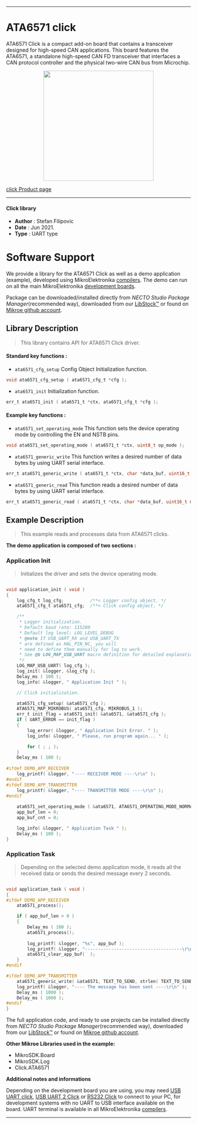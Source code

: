 
---
# ATA6571 click

ATA6571 Click is a compact add-on board that contains a transceiver designed for high-speed CAN applications. This board features the ATA6571, a standalone high-speed CAN FD transceiver that interfaces a CAN protocol controller and the physical two-wire CAN bus from Microchip.

<p align="center">
  <img src="https://download.mikroe.com/images/click_for_ide/ata6571_click.png" height=300px>
</p>

[click Product page](https://www.mikroe.com/ata6571-click)

---


#### Click library

- **Author**        : Stefan Filipovic
- **Date**          : Jun 2021.
- **Type**          : UART type


# Software Support

We provide a library for the ATA6571 Click
as well as a demo application (example), developed using MikroElektronika
[compilers](https://www.mikroe.com/necto-studio).
The demo can run on all the main MikroElektronika [development boards](https://www.mikroe.com/development-boards).

Package can be downloaded/installed directly from *NECTO Studio Package Manager*(recommended way), downloaded from our [LibStock&trade;](https://libstock.mikroe.com) or found on [Mikroe github account](https://github.com/MikroElektronika/mikrosdk_click_v2/tree/master/clicks).

## Library Description

> This library contains API for ATA6571 Click driver.

#### Standard key functions :

- `ata6571_cfg_setup` Config Object Initialization function.
```c
void ata6571_cfg_setup ( ata6571_cfg_t *cfg );
```

- `ata6571_init` Initialization function.
```c
err_t ata6571_init ( ata6571_t *ctx, ata6571_cfg_t *cfg );
```

#### Example key functions :

- `ata6571_set_operating_mode` This function sets the device operating mode by controlling the EN and NSTB pins.
```c
void ata6571_set_operating_mode ( ata6571_t *ctx, uint8_t op_mode );
```

- `ata6571_generic_write` This function writes a desired number of data bytes by using UART serial interface.
```c
err_t ata6571_generic_write ( ata6571_t *ctx, char *data_buf, uint16_t len );
```

- `ata6571_generic_read` This function reads a desired number of data bytes by using UART serial interface.
```c
err_t ata6571_generic_read ( ata6571_t *ctx, char *data_buf, uint16_t max_len );
```

## Example Description

> This example reads and processes data from ATA6571 clicks.

**The demo application is composed of two sections :**

### Application Init

> Initializes the driver and sets the device operating mode.

```c

void application_init ( void )
{
    log_cfg_t log_cfg;          /**< Logger config object. */
    ata6571_cfg_t ata6571_cfg;  /**< Click config object. */

    /** 
     * Logger initialization.
     * Default baud rate: 115200
     * Default log level: LOG_LEVEL_DEBUG
     * @note If USB_UART_RX and USB_UART_TX 
     * are defined as HAL_PIN_NC, you will 
     * need to define them manually for log to work. 
     * See @b LOG_MAP_USB_UART macro definition for detailed explanation.
     */
    LOG_MAP_USB_UART( log_cfg );
    log_init( &logger, &log_cfg );
    Delay_ms ( 100 );
    log_info( &logger, " Application Init " );

    // Click initialization.

    ata6571_cfg_setup( &ata6571_cfg );
    ATA6571_MAP_MIKROBUS( ata6571_cfg, MIKROBUS_1 );
    err_t init_flag = ata6571_init( &ata6571, &ata6571_cfg );
    if ( UART_ERROR == init_flag ) 
    {
        log_error( &logger, " Application Init Error. " );
        log_info( &logger, " Please, run program again... " );

        for ( ; ; );
    }
    Delay_ms ( 100 );
    
#ifdef DEMO_APP_RECEIVER
    log_printf( &logger, "---- RECEIVER MODE ----\r\n" );
#endif 
#ifdef DEMO_APP_TRANSMITTER
    log_printf( &logger, "---- TRANSMITTER MODE ----\r\n" );
#endif 
    
    ata6571_set_operating_mode ( &ata6571, ATA6571_OPERATING_MODE_NORMAL );
    app_buf_len = 0;
    app_buf_cnt = 0;

    log_info( &logger, " Application Task " );
    Delay_ms ( 100 );
}

```

### Application Task

> Depending on the selected demo application mode, it reads all the received data or sends the desired message every 2 seconds.

```c

void application_task ( void )
{
#ifdef DEMO_APP_RECEIVER
    ata6571_process();

    if ( app_buf_len > 0 ) 
    {
        Delay_ms ( 100 );
        ata6571_process();
        
        log_printf( &logger, "%s", app_buf );
        log_printf( &logger, "-------------------------------------\r\n" );
        ata6571_clear_app_buf(  );
    }
#endif  

#ifdef DEMO_APP_TRANSMITTER 
    ata6571_generic_write( &ata6571, TEXT_TO_SEND, strlen( TEXT_TO_SEND ) );
    log_printf( &logger, "---- The message has been sent ----\r\n" );
    Delay_ms ( 1000 );
    Delay_ms ( 1000 );
#endif
}

```

The full application code, and ready to use projects can be installed directly from *NECTO Studio Package Manager*(recommended way), downloaded from our [LibStock&trade;](https://libstock.mikroe.com) or found on [Mikroe github account](https://github.com/MikroElektronika/mikrosdk_click_v2/tree/master/clicks).

**Other Mikroe Libraries used in the example:**

- MikroSDK.Board
- MikroSDK.Log
- Click.ATA6571

**Additional notes and informations**

Depending on the development board you are using, you may need
[USB UART click](https://www.mikroe.com/usb-uart-click),
[USB UART 2 Click](https://www.mikroe.com/usb-uart-2-click) or
[RS232 Click](https://www.mikroe.com/rs232-click) to connect to your PC, for
development systems with no UART to USB interface available on the board. UART
terminal is available in all MikroElektronika
[compilers](https://shop.mikroe.com/compilers).

---
